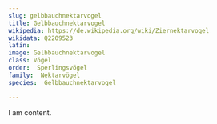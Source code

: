 ```yaml
---
slug: gelbbauchnektarvogel
title: Gelbbauchnektarvogel
wikipedia: https://de.wikipedia.org/wiki/Ziernektarvogel
wikidata: Q2209523
latin:
image: Gelbbauchnektarvogel
class: Vögel
order:  Sperlingsvögel
family:  Nektarvögel
species:  Gelbbauchnektarvogel

---
```


I am content.
